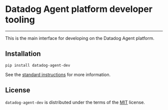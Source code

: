 # Datadog Agent platform developer tooling

-----

This is the main interface for developing on the Datadog Agent platform.

## Installation

```console
pip install datadog-agent-dev
```

See the [standard instructions](https://datadoghq.dev/datadog-agent/setup/#tooling) for more information.

## License

`datadog-agent-dev` is distributed under the terms of the [MIT](https://spdx.org/licenses/MIT.html) license.
